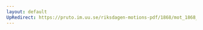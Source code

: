 ```yaml
---
layout: default
UpRedirect: https://pruto.im.uu.se/riksdagen-motions-pdf/1868/mot_1868__fk__51.pdf
---
```

